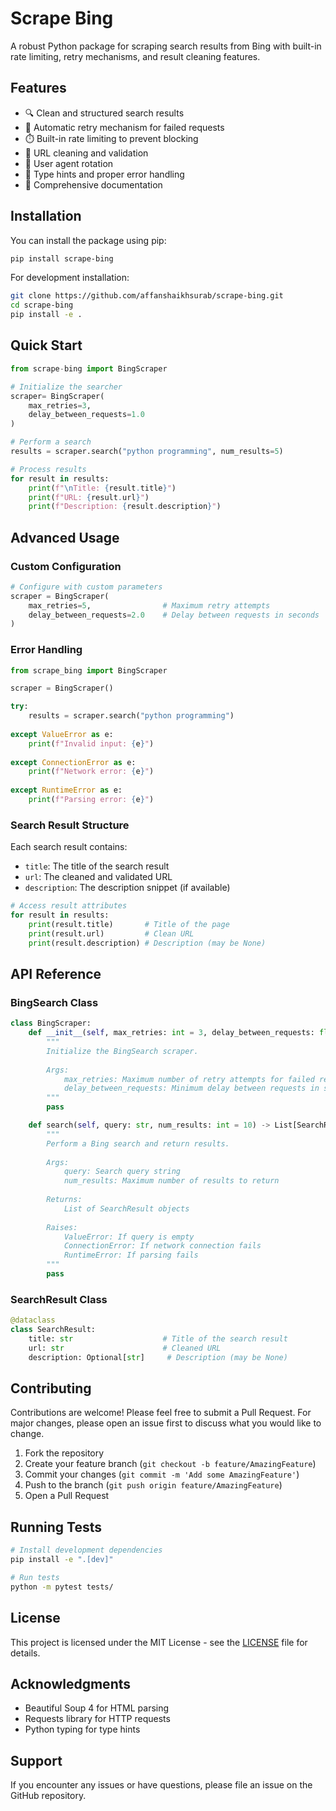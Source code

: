 # Scrape Bing

A robust Python package for scraping search results from Bing with built-in rate limiting, retry mechanisms, and result cleaning features.

## Features

- 🔍 Clean and structured search results
- 🔄 Automatic retry mechanism for failed requests
- ⏱️ Built-in rate limiting to prevent blocking
- 🧹 URL cleaning and validation
- 🔄 User agent rotation
- 💪 Type hints and proper error handling
- 📝 Comprehensive documentation

## Installation

You can install the package using pip:

```bash
pip install scrape-bing
```

For development installation:

```bash
git clone https://github.com/affanshaikhsurab/scrape-bing.git
cd scrape-bing
pip install -e .
```

## Quick Start

```python
from scrape-bing import BingScraper

# Initialize the searcher
scraper= BingScraper(
    max_retries=3,
    delay_between_requests=1.0
)

# Perform a search
results = scraper.search("python programming", num_results=5)

# Process results
for result in results:
    print(f"\nTitle: {result.title}")
    print(f"URL: {result.url}")
    print(f"Description: {result.description}")
```

## Advanced Usage

### Custom Configuration

```python
# Configure with custom parameters
scraper = BingScraper(
    max_retries=5,                # Maximum retry attempts
    delay_between_requests=2.0    # Delay between requests in seconds
)
```

### Error Handling

```python
from scrape_bing import BingScraper

scraper = BingScraper()

try:
    results = scraper.search("python programming")
  
except ValueError as e:
    print(f"Invalid input: {e}")
  
except ConnectionError as e:
    print(f"Network error: {e}")
  
except RuntimeError as e:
    print(f"Parsing error: {e}")
```

### Search Result Structure

Each search result contains:

- `title`: The title of the search result
- `url`: The cleaned and validated URL
- `description`: The description snippet (if available)

```python
# Access result attributes
for result in results:
    print(result.title)       # Title of the page
    print(result.url)         # Clean URL
    print(result.description) # Description (may be None)
```

## API Reference

### BingSearch Class

```python
class BingScraper:
    def __init__(self, max_retries: int = 3, delay_between_requests: float = 1.0):
        """
        Initialize the BingSearch scraper.
  
        Args:
            max_retries: Maximum number of retry attempts for failed requests
            delay_between_requests: Minimum delay between requests in seconds
        """
        pass

    def search(self, query: str, num_results: int = 10) -> List[SearchResult]:
        """
        Perform a Bing search and return results.
  
        Args:
            query: Search query string
            num_results: Maximum number of results to return
  
        Returns:
            List of SearchResult objects
  
        Raises:
            ValueError: If query is empty
            ConnectionError: If network connection fails
            RuntimeError: If parsing fails
        """
        pass
```

### SearchResult Class

```python
@dataclass
class SearchResult:
    title: str                    # Title of the search result
    url: str                      # Cleaned URL
    description: Optional[str]     # Description (may be None)
```

## Contributing

Contributions are welcome! Please feel free to submit a Pull Request. For major changes, please open an issue first to discuss what you would like to change.

1. Fork the repository
2. Create your feature branch (`git checkout -b feature/AmazingFeature`)
3. Commit your changes (`git commit -m 'Add some AmazingFeature'`)
4. Push to the branch (`git push origin feature/AmazingFeature`)
5. Open a Pull Request

## Running Tests

```bash
# Install development dependencies
pip install -e ".[dev]"

# Run tests
python -m pytest tests/
```

## License

This project is licensed under the MIT License - see the [LICENSE](LICENSE) file for details.

## Acknowledgments

- Beautiful Soup 4 for HTML parsing
- Requests library for HTTP requests
- Python typing for type hints

## Support

If you encounter any issues or have questions, please file an issue on the GitHub repository.
